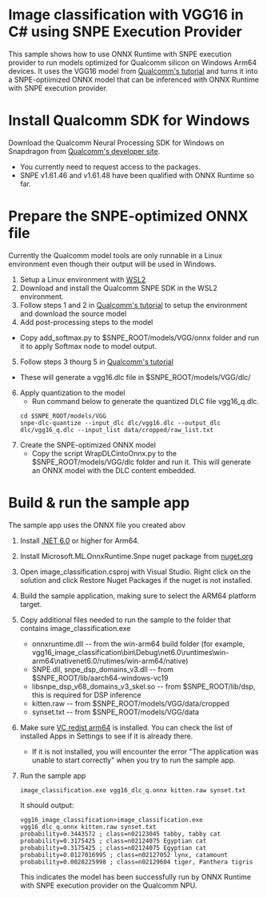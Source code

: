 # Image classification with VGG16 in C# using SNPE Execution Provider

This sample shows how to use ONNX Runtime with SNPE execution provider to run models optimized for Qualcomm silicon on Windows Arm64 devices. It uses the VGG16 model from [Qualcomm's tutorial](https://developer.qualcomm.com/sites/default/files/docs/snpe/tutorial_onnx.html) and turns it into a SNPE-optiimized ONNX model that can be inferenced with ONNX Runtime with SNPE execution provider.

# Install Qualcomm SDK for Windows
Download the Qualcomm Neural Processing SDK for Windows on Snapdragon from [Qualcomm's developer site](https://developer.qualcomm.com/software/qualcomm-neural-processing-sdk/windows-on-snapdragon).
* You currently need to request access to the packages.
* SNPE v1.61.46 and v1.61.48 have been qualified with ONNX Runtime so far.

# Prepare the SNPE-optimized ONNX file 
Currently the Qualcomm model tools are only runnable in a Linux environment even though their output will be used in Windows.
1. Setup a Linux environment with [WSL2](https://learn.microsoft.com/en-us/windows/wsl/)
2. Download and install the Qualcomm SNPE SDK in the WSL2 environment.
3. Follow steps 1 and 2 in [Qualcomm's tutorial](https://developer.qualcomm.com/sites/default/files/docs/snpe/tutorial_onnx.html) to setup the environment and download the source model
4. Add post-processing steps to the model
  * Copy add_softmax.py to $SNPE_ROOT/models/VGG/onnx folder and run it to apply Softmax node to model output. 
5. Follow steps 3 thourg 5 in [Qualcomm's tutorial](https://developer.qualcomm.com/sites/default/files/docs/snpe/tutorial_onnx.html)
  * These will generate a vgg16.dlc file in $SNPE_ROOT/models/VGG/dlc/
6. Apply quantization to the model
   * Run command below to generate the quantized DLC file vgg16_q.dlc.
    ```
	cd $SNPE_ROOT/models/VGG
	snpe-dlc-quantize --input_dlc dlc/vgg16.dlc --output_dlc dlc/vgg16_q.dlc --input_list data/cropped/raw_list.txt
    ```    
7. Create the SNPE-optimized ONNX model
    * Copy the script WrapDLCintoOnnx.py to the $SNPE_ROOT/models/VGG/dlc folder and run it. This will generate an ONNX model with the DLC content embedded.
	
# Build & run the sample app
The sample app uses the ONNX file you created abov

1. Install [.NET 6.0](https://dotnet.microsoft.com/download/dotnet/6.0) or higher for Arm64.
2. Install Microsoft.ML.OnnxRuntime.Snpe nuget package from [nuget.org](https://www.nuget.org/)
3. Open image_classification.csproj with Visual Studio. Right click on the solution and click Restore Nuget Packages if the nuget is not installed.
4. Build the sample application, making sure to select the ARM64 platform target.
5. Copy additional files needed to run the sample to the folder that contains image_classification.exe
    * onnxruntime.dll -- from the win-arm64 build folder (for example, vgg16_image_classification\bin\Debug\net6.0\runtimes\win-arm64\nativenet6.0/rutimes/win-arm64/native)
    * SNPE.dll, snpe_dsp_domains_v3.dll -- from $SNPE_ROOT/lib/aarch64-windows-vc19
    * libsnpe_dsp_v68_domains_v3_skel.so -- from $SNPE_ROOT/lib/dsp, this is required for DSP inference
    * kitten.raw -- from $SNPE_ROOT/models/VGG/data/cropped
    * synset.txt -- from $SNPE_ROOT/models/VGG/data
6. Make sure [VC redist arm64](https://aka.ms/vs/17/release/vc_redist.arm64.exe) is installed. You can check the list of installed Apps in Settings to see if it is already there.
   * If it is not installed, you will encounter the error "The application was unable to start correctly" when you try to run the sample app.
7. Run the sample app
    ```
    image_classification.exe vgg16_dlc_q.onnx kitten.raw synset.txt
    ```

    It should output:

    ```
	vgg16_image_classification>image_classification.exe vgg16_dlc_q.onnx kitten.raw synset.txt
	probability=0.3443572 ; class=n02123045 tabby, tabby cat
	probability=0.3175425 ; class=n02124075 Egyptian cat
	probability=0.3175425 ; class=n02124075 Egyptian cat
	probability=0.0127016995 ; class=n02127052 lynx, catamount
	probability=0.0028225998 ; class=n02129604 tiger, Panthera tigris
    ```

    This indicates the model has been successfully run by ONNX Runtime with SNPE execution provider on the Qualcomm NPU.
